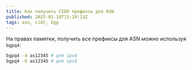```yaml
---
title: Как получить CIDR префиксы для ASN
published: 2025-01-19T15:20:23Z
tags: asn, cidr, bgp
---
```


На правах памятки, получить все префиксы для ASN можно используя `bgpq4`:

```bash
bgpq4 -4 as12345 # для ipv4
bgpq4 -6 as12345 # для ipv6
```
